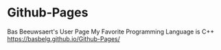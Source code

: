 # Github-Pages
Bas Beeuwsaert's User Page
My Favorite Programming Language is C++
https://basbelg.github.io/Github-Pages/
